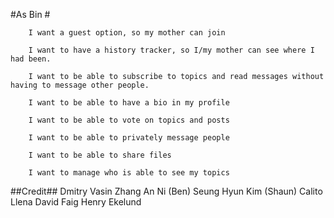 #As Bin #

    	I want a guest option, so my mother can join 
    
		I want to have a history tracker, so I/my mother can see where I had been.
		
		I want to be able to subscribe to topics and read messages without having to message other people.
		
		I want to be able to have a bio in my profile
		
		I want to be able to vote on topics and posts
		
		I want to be able to privately message people
		
		I want to be able to share files
		
		I want to manage who is able to see my topics


##Credit##
	Dmitry Vasin
	Zhang An Ni (Ben)
	Seung Hyun Kim (Shaun)
	Calito Llena
	David Faig
	Henry Ekelund
